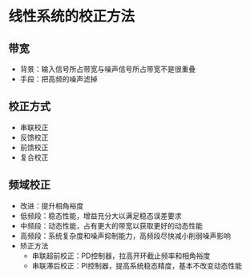 # 线性系统的校正方法

## 带宽

- 背景：输入信号所占带宽与噪声信号所占带宽不是很重叠
- 手段：把高频的噪声滤掉

## 校正方式

- 串联校正
- 反馈校正
- 前馈校正
- 复合校正

## 频域校正

- 改进：提升相角裕度
- 低频段：稳态性能，增益充分大以满足稳态误差要求
- 中频段：动态性能，占有更大的带宽以获取更好的动态性能
- 高频段：系统复杂度和噪声抑制能力，高频段尽快减小削弱噪声影响
- 矫正方法
	- 串联超前校正：PD控制器，拉高开环截止频率和相角裕度
	- 串联滞后校正：PI控制器，提高系统稳态精度，基本不改变动态性能